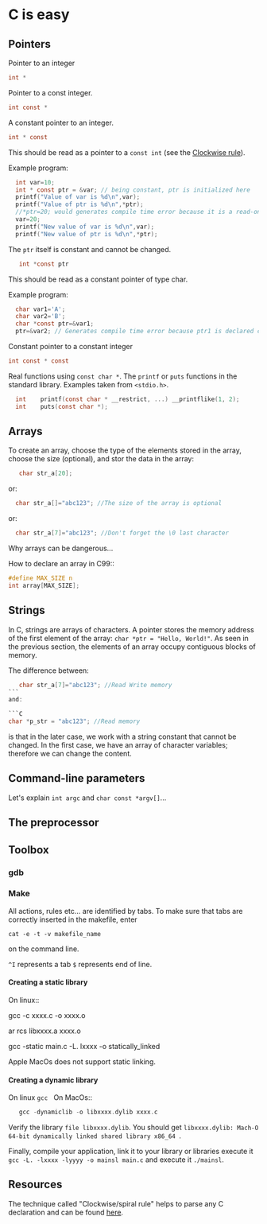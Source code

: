 
# C is easy

## Pointers

Pointer to an integer
```C
int *
```



Pointer to a const integer.

```C
int const *
```


A constant pointer to an integer.

```C
int * const
```

This should be read as a pointer to a `const int` (see the [Clockwise rule](http://c-faq.com/decl/spiral.anderson.html)).

Example program:

```C
  int var=10;
  int * const ptr = &var; // being constant, ptr is initialized here
  printf("Value of var is %d\n",var);
  printf("Value of ptr is %d\n",*ptr);
  //*ptr=20; would generates compile time error because it is a read-only pointer
  var=20;
  printf("New value of var is %d\n",var);
  printf("New value of ptr is %d\n",*ptr);
```

The `ptr` itself is constant and cannot be changed.

```C
   int *const ptr
```

This should be read as a constant pointer of type char.

Example program:

```C
  char var1='A';
  char var2='B';
  char *const ptr=&var1;
  ptr=&var2; // Generates compile time error because ptr1 is declared constant and cannot be reassigned
```

Constant pointer to a constant integer

```C
int const * const
```

Real functions using ``const char *``. The ``printf`` or ``puts`` functions in the standard library. Examples taken from `<stdio.h>`.

```C
  int	 printf(const char * __restrict, ...) __printflike(1, 2);
  int	 puts(const char *);
```

## Arrays
To create an array, choose the type of the elements stored in the array, choose the size (optional), and stor the data in the array:

```C
   char str_a[20];
```

or:

```C
  char str_a[]="abc123"; //The size of the array is optional
```

or:

```C
  char str_a[7]="abc123"; //Don't forget the \0 last character
```

Why arrays can be dangerous...

How to declare an array in C99::

```C
#define MAX_SIZE n
int array[MAX_SIZE];
```

## Strings

In C, strings are arrays of characters. A pointer stores the memory address of the first element of the array: ``char *ptr = "Hello, World!"``. As seen in the previous section, the elements of an array occupy contiguous blocks of memory.

The difference between:

```C   
   char str_a[7]="abc123"; //Read Write memory
```   
and:

```C
char *p_str = "abc123"; //Read memory
```

is that in the later case, we work with a string constant that cannot be changed. In the first case, we have an array of character variables; therefore we can change the content.   

## Command-line parameters

Let's explain ``int argc`` and ``char const *argv[]``...

## The preprocessor

## Toolbox

### gdb

### Make
All actions, rules etc... are identified by tabs. To make sure that tabs are correctly inserted in the makefile, enter

`cat -e -t -v makefile_name`

on the command line.

``^I`` represents a tab
``$`` represents end of line.

#### Creating a static library


On linux::

   gcc -c xxxx.c -o xxxx.o
   
   ar rcs libxxxx.a xxxx.o
   
   gcc -static main.c -L. lxxxx -o statically_linked
   
Apple MacOs does not support static linking.

#### Creating a dynamic library

On linux `gcc`
   
On MacOs::
```C   
   gcc -dynamiclib -o libxxxx.dylib xxxx.c
```

Verify the library `file libxxxx.dylib`. You should get `libxxxx.dylib: Mach-O 64-bit dynamically linked shared library x86_64
`.
   
Finally, compile your application, link it to your library or libraries execute it `gcc -L. -lxxxx -lyyyy -o mainsl main.c`
and execute it `./mainsl`.
   
## Resources

The technique called "Clockwise/spiral rule" helps to parse any C declaration and can be found [here](http://c-faq.com/decl/spiral.anderson.html).
